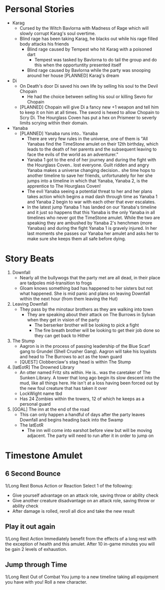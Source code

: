 # Personal Stories
- Karag
    - Cursed by the Witch Bavlorna with Madness of Rage which will slowly corrupt Karag's soul overtime.
    - Blind rage has been taking Karag, he blacks out while his rage filled body attacks his friends
        - Blind rage caused by Tempest who hit Karag with a poisoned dart
            - Tempest was tasked by Bavlorna to do tail the group and do this when the opportuntity presented itself
        - Blind rage caused by Bavlorna while the party was snooping around her house
    [PLANNED] Karag's dream
- Di
    - On Death's door Di saved his own life by selling his soul to the Devil Chopain
        - He had the choice between selling his soul or killing Sevro for Chopain
    - [PLANNED] Chopain will give Di a fancy new +1 weapon and tell him to keep it on him at all times. The sword is hexed to allow Chopain to Scry Di. The Hourglass Coven has put a hex on Prismeer to severly limits scrying within their domain.
- Yanaba
    - [PLANNED] Yanaba runs into.. Yanaba
        - There are very few rules in the universe, one of them is "All Yanabas find the TimeStone amulet on their 12th birthday, which leads to the death of her parents and the subsequent leaving to face the evils of the world as an adventurer."
        - Yanaba 1 got to the end of her journey and during the fight with the Hourglass Coven.. lost everyone. Guilt ridden and angry Yanaba makes a universe changing decision.. she time hops to another timeline to save her friends, unfortunately for her she jumps into a timeline in which that Yanaba, Yanaba 2, is the apprentice to The Hourglass Coven!
        - The evil Yanaba seeing a potential threat to her and her plans takes action which begins a mad dash through time as Yanaba 1 and Yanaba 2 begin to war with each other that ever escalates.
        - In the latest jump Yanaba 1 has landed on our Yanaba's timeline and it just so happens that this Yanaba is the only Yanaba in all timelines who never got the TimeStone amulet. While the two are speaking they are ambushed by Yanaba 2's henchmen (more Yanabas) and during the fight Yanaba 1 is gravely injured. In her last moments she passes our Yanaba her amulet and asks her to make sure she keeps them all safe before dying.


# Story Beats
1. Downfall
    - Nearly all the bullywogs that the party met are all dead, in their place are tadpoles mid-transition to frogs
    - Gloam knows something bad has happened to her sisters but not what happened. She is mid panic and plans on leaving Downfall within the next hour (from them leaving the Hut)
2. Leaving Downfall
    - They pass by the minotaur brothers as they are walking into town
        - They are speaking about their attack on The Burrows in Sylvan when they get in vision of the party
            - The berserker brother will be looking to pick a fight
            - The fire breath brother will be looking to get their job done so they can get back to Hither
3. The Stump
    - Aagron is in the process of passing leadership of the Blue Scarf gang to Grundel (Shell Crusher Gang). Aagron will take his loyalists and head to The Burrows to act as the town guard
    - [QUEST] Clobberclaw's stag head is within The Stump
4. [IatEotR] The Drowned Library
    - An otter named Fritz sits within. He is.. was the caretaker of The Sunken Library. A tower that long ago begin its slow descent into the mud, like all things here. He isn't at a loss having been forced out by the new foul creature that has taken it over
    - LockWight name tbd
    - Has 24 Zombies within the towers, 12 of which he keeps as a personal guard
5. [GOAL] The inn at the end of the road
    - This can only happen a handful of days after the party leaves Downfall and begins heading back into the Swamp
    - The IatEotR
        - The inn will come into earshot before view but will be moving adjacent. The party will need to run after it in order to jump on




# Timestone Amulet
## 6 Second Bounce
1/Long Rest
Bonus Action or Reaction
Select 1 of the following:
- Give yourself advantage on an attack role, saving throw or ability check
- Give another creature disadvantage on an attack role, saving throw or ability check
- After damage is rolled, reroll all dice and take the new result

## Play it out again
1/Long Rest
Action
Immediately benefit from the effects of a long rest with the exception of health and this amulet. After 10 in-game minutes you will be gain 2 levels of exhaustion.

## Jump through Time
1/Long Rest
Out of Combat
You jump to a new timeline taking all equipment you have with you! Roll a new character.